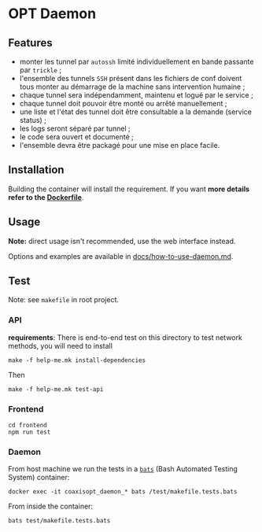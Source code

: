 # OPT Daemon

## Features

* monter les tunnel par `autossh` limité individuellement en bande passante par `trickle` ;
* l'ensemble des tunnels `SSH` présent dans les fichiers de conf doivent tous monter au démarrage de la machine sans intervention humaine ;
* chaque tunnel sera indépendamment, maintenu et logué par le service ;
* chaque tunnel doit pouvoir être monté ou arrêté manuellement ;
* une liste et l'état des tunnel doit être consultable a la demande (service status) ;
* les logs seront séparé par tunnel ;
* le code sera ouvert et documenté ;
* l'ensemble devra être packagé pour une mise en place facile.

## Installation

Building the container will install the requirement. If you want **more details refer to the [Dockerfile](Dockerfile)**.

## Usage

**Note:** direct usage isn't recommended, use the web interface instead.

Options and examples are available in [docs/how-to-use-daemon.md](./docs/how-to-use-daemon.md).

## Test

Note: see `makefile` in root project.

### API

**requirements**: 
There is end-to-end test on this directory to test network methods, you will need to install

    make -f help-me.mk install-dependencies

Then

    make -f help-me.mk test-api

### Frontend

    cd frontend
    npm run test

### Daemon

From host machine we run the tests in a [`bats`](https://github.com/sstephenson/bats) (Bash Automated Testing System) container:

    docker exec -it coaxisopt_daemon_* bats /test/makefile.tests.bats

From inside the container:

    bats test/makefile.tests.bats
        

